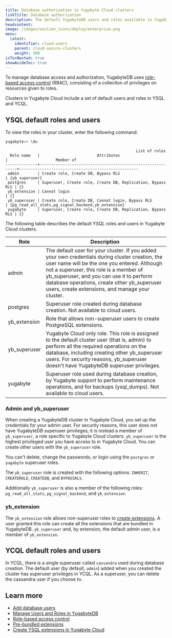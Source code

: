 ```yaml
---
title: Database authorization in Yugabyte Cloud clusters
linkTitle: Database authorization
description: The default YugabyteDB users and roles available in Yugabyte Cloud clusters.
headcontent:
image: /images/section_icons/deploy/enterprise.png
menu:
  latest:
    identifier: cloud-users
    parent: cloud-secure-clusters
    weight: 300
isTocNested: true
showAsideToc: true
---
```


To manage database access and authorization, YugabyteDB uses [role-based access control](../../../secure/authorization) (RBAC), consisting of a collection of privileges on resources given to roles.

Clusters in Yugabyte Cloud include a set of default users and roles in YSQL and YCQL.

## YSQL default roles and users

To view the roles in your cluster, enter the following command:

```sql
yugabyte=> \du
```

```output
                                                         List of roles
  Role name   |                         Attributes                         |                     Member of
--------------+------------------------------------------------------------+----------------------------------------------------
 admin        | Create role, Create DB, Bypass RLS                         | {yb_superuser}
 postgres     | Superuser, Create role, Create DB, Replication, Bypass RLS | {}
 yb_extension | Cannot login                                               | {}
 yb_superuser | Create role, Create DB, Cannot login, Bypass RLS           | {pg_read_all_stats,pg_signal_backend,yb_extension}
 yugabyte     | Superuser, Create role, Create DB, Replication, Bypass RLS | {}
```

The following table describes the default YSQL roles and users in Yugabyte Cloud clusters.

<!-- Portions of this table are also under RBAC in core docs -->

| Role | Description |
| --- | --- |
| admin | The default user for your cluster. If you added your own credentials during cluster creation, the user name will be the one you entered. Although not a superuser, this role is a member of yb_superuser, and you can use it to perform database operations, create other yb_superuser users, create extensions, and manage your cluster. |
| postgres | Superuser role created during database creation. Not available to cloud users. |
| yb_extension | Role that allows non-superuser users to create PostgreSQL extensions. |
| yb_superuser | Yugabyte Cloud only role. This role is assigned to the default cluster user (that is, admin) to perform all the required operations on the database, including creating other yb_superuser users. For security reasons, yb_superuser doesn't have YugabyteDB superuser privileges. |
| yugabyte | Superuser role used during database creation, by Yugabyte support to perform maintenance operations, and for backups (ysql_dumps). Not available to cloud users. |

### Admin and yb_superuser

When creating a YugabyteDB cluster in Yugabyte Cloud, you set up the credentials for your admin user. For security reasons, this user does not have YugabyteDB superuser privileges; it is instead a member of `yb_superuser`, a role specific to Yugabyte Cloud clusters. `yb_superuser` is the highest privileged user you have access to in Yugabyte Cloud. You can create other users with the `yb_superuser` role.

You can't delete, change the passwords, or login using the `postgres` or `yugabyte` superuser roles.

The `yb_superuser` role is created with the following options: `INHERIT`, `CREATEROLE`, `CREATEDB`, and `BYPASSRLS`.

Additionally `yb_superuser` is also a member of the following roles: `pg_read_all_stats`, `pg_signal_backend`, and `yb_extension`.

### yb_extension

The `yb_extension` role allows non-superuser roles to [create extensions](../../cloud-clusters/add-extensions/). A user granted this role can create all the extensions that are bundled in YugabyteDB. `yb_superuser` and, by extension, the default admin user, is a member of `yb_extension`.

## YCQL default roles and users

In YCQL, there is a single superuser called `cassandra` used during database creation. The default user (by default, `admin`) added when you created the cluster has superuser privileges in YCQL. As a superuser, you can delete the cassandra user if you choose to.

## Learn more

- [Add database users](../add-users/)
- [Manage Users and Roles in YugabyteDB](../../../secure/authorization/create-roles/)
- [Role-based access control](../../../secure/authorization/)
- [Pre-bundled extensions](../../../explore/ysql-language-features/advanced-features/extensions/)
- [Create YSQL extensions in Yugabyte Cloud](../../cloud-clusters/add-extensions/)
